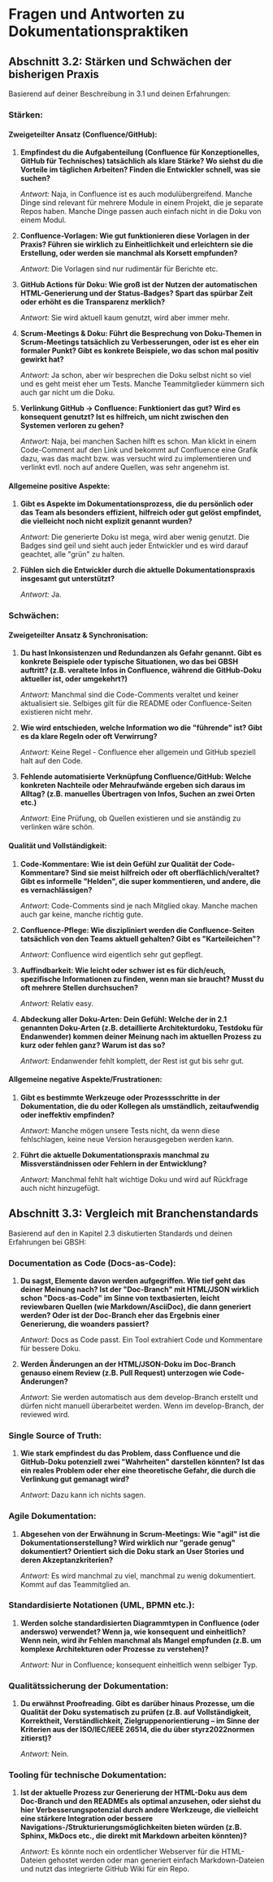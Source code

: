 # Fragen und Antworten zu Dokumentationspraktiken

## Abschnitt 3.2: Stärken und Schwächen der bisherigen Praxis

Basierend auf deiner Beschreibung in 3.1 und deinen Erfahrungen:

### Stärken:

#### Zweigeteilter Ansatz (Confluence/GitHub):

1. **Empfindest du die Aufgabenteilung (Confluence für Konzeptionelles, GitHub für Technisches) tatsächlich als klare Stärke? Wo siehst du die Vorteile im täglichen Arbeiten? Finden die Entwickler schnell, was sie suchen?**
   
   *Antwort:* Naja, in Confluence ist es auch modulübergreifend. Manche Dinge sind relevant für mehrere Module in einem Projekt, die je separate Repos haben. Manche Dinge passen auch einfach nicht in die Doku von einem Modul.

2. **Confluence-Vorlagen: Wie gut funktionieren diese Vorlagen in der Praxis? Führen sie wirklich zu Einheitlichkeit und erleichtern sie die Erstellung, oder werden sie manchmal als Korsett empfunden?**
   
   *Antwort:* Die Vorlagen sind nur rudimentär für Berichte etc.

3. **GitHub Actions für Doku: Wie groß ist der Nutzen der automatischen HTML-Generierung und der Status-Badges? Spart das spürbar Zeit oder erhöht es die Transparenz merklich?**
   
   *Antwort:* Sie wird aktuell kaum genutzt, wird aber immer mehr.

4. **Scrum-Meetings & Doku: Führt die Besprechung von Doku-Themen in Scrum-Meetings tatsächlich zu Verbesserungen, oder ist es eher ein formaler Punkt? Gibt es konkrete Beispiele, wo das schon mal positiv gewirkt hat?**
   
   *Antwort:* Ja schon, aber wir besprechen die Doku selbst nicht so viel und es geht meist eher um Tests. Manche Teammitglieder kümmern sich auch gar nicht um die Doku.

5. **Verlinkung GitHub -> Confluence: Funktioniert das gut? Wird es konsequent genutzt? Ist es hilfreich, um nicht zwischen den Systemen verloren zu gehen?**
   
   *Antwort:* Naja, bei manchen Sachen hilft es schon. Man klickt in einem Code-Comment auf den Link und bekommt auf Confluence eine Grafik dazu, was das macht bzw. was versucht wird zu implementieren und verlinkt evtl. noch auf andere Quellen, was sehr angenehm ist.

#### Allgemeine positive Aspekte:

1. **Gibt es Aspekte im Dokumentationsprozess, die du persönlich oder das Team als besonders effizient, hilfreich oder gut gelöst empfindet, die vielleicht noch nicht explizit genannt wurden?**
   
   *Antwort:* Die generierte Doku ist mega, wird aber wenig genutzt. Die Badges sind geil und sieht auch jeder Entwickler und es wird darauf geachtet, alle "grün" zu halten.

2. **Fühlen sich die Entwickler durch die aktuelle Dokumentationspraxis insgesamt gut unterstützt?**
   
   *Antwort:* Ja.

### Schwächen:

#### Zweigeteilter Ansatz & Synchronisation:

1. **Du hast Inkonsistenzen und Redundanzen als Gefahr genannt. Gibt es konkrete Beispiele oder typische Situationen, wo das bei GBSH auftritt? (z.B. veraltete Infos in Confluence, während die GitHub-Doku aktueller ist, oder umgekehrt?)**
   
   *Antwort:* Manchmal sind die Code-Comments veraltet und keiner aktualisiert sie. Selbiges gilt für die README oder Confluence-Seiten existieren nicht mehr.

2. **Wie wird entschieden, welche Information wo die "führende" ist? Gibt es da klare Regeln oder oft Verwirrung?**
   
   *Antwort:* Keine Regel - Confluence eher allgemein und GitHub speziell halt auf den Code.

3. **Fehlende automatisierte Verknüpfung Confluence/GitHub: Welche konkreten Nachteile oder Mehraufwände ergeben sich daraus im Alltag? (z.B. manuelles Übertragen von Infos, Suchen an zwei Orten etc.)**
   
   *Antwort:* Eine Prüfung, ob Quellen existieren und sie anständig zu verlinken wäre schön.

#### Qualität und Vollständigkeit:

1. **Code-Kommentare: Wie ist dein Gefühl zur Qualität der Code-Kommentare? Sind sie meist hilfreich oder oft oberflächlich/veraltet? Gibt es informelle "Helden", die super kommentieren, und andere, die es vernachlässigen?**
   
   *Antwort:* Code-Comments sind je nach Mitglied okay. Manche machen auch gar keine, manche richtig gute.

2. **Confluence-Pflege: Wie diszipliniert werden die Confluence-Seiten tatsächlich von den Teams aktuell gehalten? Gibt es "Karteileichen"?**
   
   *Antwort:* Confluence wird eigentlich sehr gut gepflegt.

3. **Auffindbarkeit: Wie leicht oder schwer ist es für dich/euch, spezifische Informationen zu finden, wenn man sie braucht? Musst du oft mehrere Stellen durchsuchen?**
   
   *Antwort:* Relativ easy.

4. **Abdeckung aller Doku-Arten: Dein Gefühl: Welche der in 2.1 genannten Doku-Arten (z.B. detaillierte Architekturdoku, Testdoku für Endanwender) kommen deiner Meinung nach im aktuellen Prozess zu kurz oder fehlen ganz? Warum ist das so?**
   
   *Antwort:* Endanwender fehlt komplett, der Rest ist gut bis sehr gut.

#### Allgemeine negative Aspekte/Frustrationen:

1. **Gibt es bestimmte Werkzeuge oder Prozessschritte in der Dokumentation, die du oder Kollegen als umständlich, zeitaufwendig oder ineffektiv empfinden?**
   
   *Antwort:* Manche mögen unsere Tests nicht, da wenn diese fehlschlagen, keine neue Version herausgegeben werden kann.

2. **Führt die aktuelle Dokumentationspraxis manchmal zu Missverständnissen oder Fehlern in der Entwicklung?**
   
   *Antwort:* Manchmal fehlt halt wichtige Doku und wird auf Rückfrage auch nicht hinzugefügt.

## Abschnitt 3.3: Vergleich mit Branchenstandards

Basierend auf den in Kapitel 2.3 diskutierten Standards und deinen Erfahrungen bei GBSH:

### Documentation as Code (Docs-as-Code):

1. **Du sagst, Elemente davon werden aufgegriffen. Wie tief geht das deiner Meinung nach? Ist der "Doc-Branch" mit HTML/JSON wirklich schon "Docs-as-Code" im Sinne von textbasierten, leicht reviewbaren Quellen (wie Markdown/AsciiDoc), die dann generiert werden? Oder ist der Doc-Branch eher das Ergebnis einer Generierung, die woanders passiert?**
   
   *Antwort:* Docs as Code passt. Ein Tool extrahiert Code und Kommentare für bessere Doku.

2. **Werden Änderungen an der HTML/JSON-Doku im Doc-Branch genauso einem Review (z.B. Pull Request) unterzogen wie Code-Änderungen?**
   
   *Antwort:* Sie werden automatisch aus dem develop-Branch erstellt und dürfen nicht manuell überarbeitet werden. Wenn im develop-Branch, der reviewed wird.

### Single Source of Truth:

1. **Wie stark empfindest du das Problem, dass Confluence und die GitHub-Doku potenziell zwei "Wahrheiten" darstellen könnten? Ist das ein reales Problem oder eher eine theoretische Gefahr, die durch die Verlinkung gut gemanagt wird?**
   
   *Antwort:* Dazu kann ich nichts sagen.

### Agile Dokumentation:

1. **Abgesehen von der Erwähnung in Scrum-Meetings: Wie "agil" ist die Dokumentationserstellung? Wird wirklich nur "gerade genug" dokumentiert? Orientiert sich die Doku stark an User Stories und deren Akzeptanzkriterien?**
   
   *Antwort:* Es wird manchmal zu viel, manchmal zu wenig dokumentiert. Kommt auf das Teammitglied an.

### Standardisierte Notationen (UML, BPMN etc.):

1. **Werden solche standardisierten Diagrammtypen in Confluence (oder anderswo) verwendet? Wenn ja, wie konsequent und einheitlich? Wenn nein, wird ihr Fehlen manchmal als Mangel empfunden (z.B. um komplexe Architekturen oder Prozesse zu verstehen)?**
   
   *Antwort:* Nur in Confluence; konsequent einheitlich wenn selbiger Typ.

### Qualitätssicherung der Dokumentation:

1. **Du erwähnst Proofreading. Gibt es darüber hinaus Prozesse, um die Qualität der Doku systematisch zu prüfen (z.B. auf Vollständigkeit, Korrektheit, Verständlichkeit, Zielgruppenorientierung – im Sinne der Kriterien aus der ISO/IEC/IEEE 26514, die du über styrz2022normen zitierst)?**
   
   *Antwort:* Nein.

### Tooling für technische Dokumentation:

1. **Ist der aktuelle Prozess zur Generierung der HTML-Doku aus dem Doc-Branch und den READMEs als optimal anzusehen, oder siehst du hier Verbesserungspotenzial durch andere Werkzeuge, die vielleicht eine stärkere Integration oder bessere Navigations-/Strukturierungsmöglichkeiten bieten würden (z.B. Sphinx, MkDocs etc., die direkt mit Markdown arbeiten könnten)?**
   
   *Antwort:* Es könnte noch ein ordentlicher Webserver für die HTML-Dateien gehostet werden oder man generiert einfach Markdown-Dateien und nutzt das integrierte GitHub Wiki für ein Repo.
